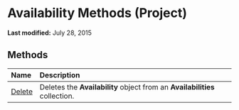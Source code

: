 
# Availability Methods (Project)

 **Last modified:** July 28, 2015


## Methods



|**Name**|**Description**|
|:-----|:-----|
| [Delete](b014e345-10e8-efdd-310b-dd405143f6c6.md)|Deletes the  **Availability** object from an **Availabilities** collection.|
